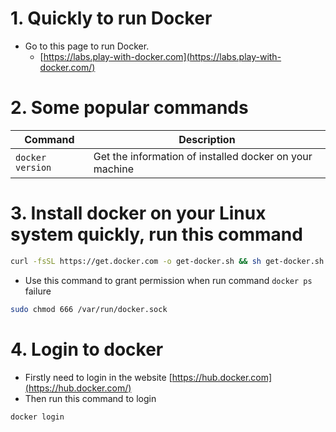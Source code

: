 # 1. Quickly to run Docker
* Go to this page to run Docker.
  * [https://labs.play-with-docker.com](https://labs.play-with-docker.com/)
# 2. Some popular commands
|Command|Description|
|-|-|
|`docker version`|Get the information of installed docker on your machine|

# 3. Install docker on your Linux system quickly, run this command
```bash
curl -fsSL https://get.docker.com -o get-docker.sh && sh get-docker.sh
```
* Use this command to grant permission when run command `docker ps` failure
```bash
sudo chmod 666 /var/run/docker.sock
```

# 4. Login to docker
* Firstly need to login in the website [https://hub.docker.com](https://hub.docker.com/)
* Then run this command to login
```bash
docker login
```

